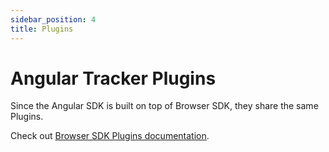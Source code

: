 ```yaml
---
sidebar_position: 4
title: Plugins
---
```


# Angular Tracker Plugins

Since the Angular SDK is built on top of Browser SDK, they share the same Plugins.

Check out [Browser SDK Plugins documentation](/tracking/browser/plugins/overview.md).
